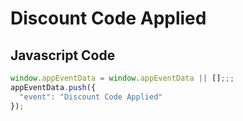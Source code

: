 # Discount Code Applied

### 

## Javascript Code
```js
window.appEventData = window.appEventData || [];;;
appEventData.push({
  "event": "Discount Code Applied"
});
```








